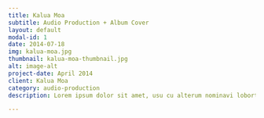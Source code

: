 ```yaml
---
title: Kalua Moa
subtitle: Audio Production + Album Cover
layout: default
modal-id: 1
date: 2014-07-18
img: kalua-moa.jpg
thumbnail: kalua-moa-thumbnail.jpg
alt: image-alt
project-date: April 2014
client: Kalua Moa
category: audio-production
description: Lorem ipsum dolor sit amet, usu cu alterum nominavi lobortis. At duo novum diceret. Tantas apeirian vix et, usu sanctus postulant inciderint ut, populo diceret necessitatibus in vim. Cu eum dicam feugiat noluisse.

---
```

